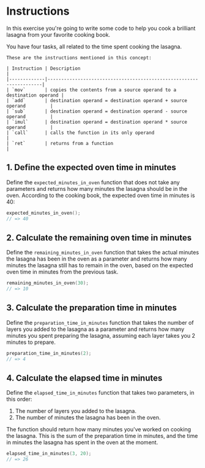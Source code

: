 # Instructions

In this exercise you're going to write some code to help you cook a brilliant lasagna from your favorite cooking book.

You have four tasks, all related to the time spent cooking the lasagna.

~~~~exercism/note
These are the instructions mentioned in this concept:

| Instruction | Description                                                        |
|-------------|--------------------------------------------------------------------|
| `mov`       | copies the contents from a source operand to a destination operand |
| `add`       | destination operand = destination operand + source operand         |
| `sub`       | destination operand = destination operand - source operand         |
| `imul`      | destination operand = destination operand * source operand         |
| `call`      | calls the function in its only operand                             |
| `ret`       | returns from a function                                            |
~~~~

## 1. Define the expected oven time in minutes

Define the `expected_minutes_in_oven` function that does not take any parameters and returns how many minutes the lasagna should be in the oven.
According to the cooking book, the expected oven time in minutes is 40:

```c
expected_minutes_in_oven();
// => 40
```

## 2. Calculate the remaining oven time in minutes

Define the `remaining_minutes_in_oven` function that takes the actual minutes the lasagna has been in the oven as a parameter and returns how many minutes the lasagna still has to remain in the oven, based on the expected oven time in minutes from the previous task.

```c
remaining_minutes_in_oven(30);
// => 10
```

## 3. Calculate the preparation time in minutes

Define the `preparation_time_in_minutes` function that takes the number of layers you added to the lasagna as a parameter and returns how many minutes you spent preparing the lasagna, assuming each layer takes you 2 minutes to prepare.

```c
preparation_time_in_minutes(2);
// => 4
```

## 4. Calculate the elapsed time in minutes

Define the `elapsed_time_in_minutes` function that takes two parameters, in this order:

1. The number of layers you added to the lasagna.
2. The number of minutes the lasagna has been in the oven.

The function should return how many minutes you've worked on cooking the lasagna.
This is the sum of the preparation time in minutes, and the time in minutes the lasagna has spent in the oven at the moment.

```c
elapsed_time_in_minutes(3, 20);
// => 26
```
